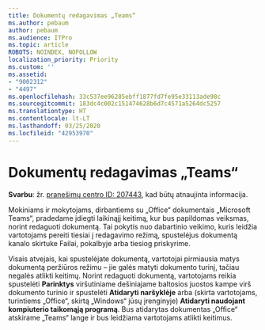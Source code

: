 ```yaml
---
title: Dokumentų redagavimas „Teams“
ms.author: pebaum
author: pebaum
ms.audience: ITPro
ms.topic: article
ROBOTS: NOINDEX, NOFOLLOW
localization_priority: Priority
ms.custom: ''
ms.assetid:
- "9002312"
- "4497"
ms.openlocfilehash: 33c537ee96285ebff1877fd7fe95e33113ade98c
ms.sourcegitcommit: 183dc4c002c151474628b6d7c4571a5264dc5257
ms.translationtype: HT
ms.contentlocale: lt-LT
ms.lasthandoff: 03/25/2020
ms.locfileid: "42953970"
---
```

# <a name="editing-documents-in-teams"></a>Dokumentų redagavimas „Teams“

**Svarbu**: žr. [ pranešimų centro ID: 207443](https://admin.microsoft.com/Adminportal/Home?source=applauncher#MessageCenter?id=MC207443), kad būtų atnaujinta informacija. 

Mokiniams ir mokytojams, dirbantiems su „Office“ dokumentais „Microsoft Teams“, pradedame įdiegti laikinąjį keitimą, kur bus papildomas veiksmas, norint redaguoti dokumentą. Tai pokytis nuo dabartinio veikimo, kuris leidžia vartotojams pereiti tiesiai į redagavimo režimą, spustelėjus dokumentą kanalo skirtuke Failai, pokalbyje arba tiesiog priskyrime.

Visais atvejais, kai spustelėjate dokumentą, vartotojai pirmiausia matys dokumentą peržiūros režimu – jie galės matyti dokumento turinį, tačiau negalės atlikti keitimų. Norint redaguoti dokumentą, vartotojams reikia spustelėti **Parinktys** viršutiniame dešiniajame baltosios juostos kampe virš dokumento turinio ir spustelėti **Atidaryti naršyklėje** arba (skirta vartotojams, turintiems „Office“, skirtą „Windows“ jūsų įrenginyje) **Atidaryti naudojant kompiuterio taikomąją programą**. Bus atidarytas dokumentas „Office“ atskirame „Teams“ lange ir bus leidžiama vartotojams atlikti keitimus.
